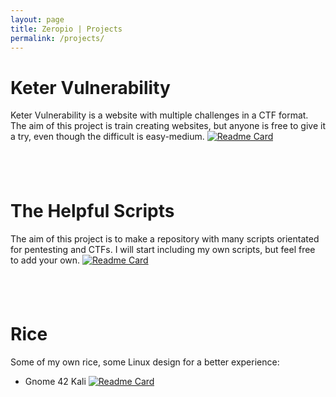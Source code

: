 ```yaml
---
layout: page
title: Zeropio | Projects
permalink: /projects/
---
```


# Keter Vulnerability
Keter Vulnerability is a website with multiple challenges in a CTF format.
The aim of this project is train creating websites, but anyone is free to give it a try, even though the difficult is easy-medium.
[![Readme Card](https://github-readme-stats.vercel.app/api/pin/?username=zeropio&repo=keter-vulnerability&theme=dark)](https://github.com/zeropio/keter-vulnerability)

&nbsp;
---


# The Helpful Scripts
The aim of this project is to make a repository with many scripts orientated for pentesting and CTFs. I will start including my own scripts, but feel free to add your own.
[![Readme Card](https://github-readme-stats.vercel.app/api/pin/?username=zeropio&repo=the_helpful_scripts&theme=dark)](https://github.com/zeropio/the_helpful_scripts)

&nbsp;
---


# Rice
Some of my own rice, some Linux design for a better experience:
- Gnome 42 Kali
[![Readme Card](https://github-readme-stats.vercel.app/api/pin/?username=zeropio&repo=gnome-kali_keter-rice&theme=dark)](https://github.com/zeropio/gnome-kali_keter-rice)

